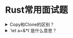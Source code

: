 # Rust常用面试题

<details>

  <summary>Copy和Clone的区别？</summary>
  要实现Copy,必须先实现Clone
  
  Copy表示这个struct可以以类似与memcpy的方式Clone
  
  一个自定义struct,必须所有元素都是Copy,整个struct才能copy
</details>

<details>
  <summary> `let a=&*t`是什么意思？</summary>
  `&*t` 表示对t解引用。 相当于 `t.deref()`
  
  `a`的类型和`t`不同
  
  不过也要看情况。比如
  ```
  let a:* const u8;
  let b:&u8=&* a;
  ```
    ```
  let a:* mut u8;
  let b:&mut u8=&* a;
  ```
</details>  

<details>
   <summary>`let a=*&t`是什么意思？</summary>
   `*&t` 表示先取引用，再Copy一份。`t`必须是Copy的
  
   `a`的类型和`t`相同
</details>

<details>
   <summary> `let a:T=b` 在T类型不同时，分别是什么语义？</summary>
  T：Clone + ！Copy  => move 
  
  T：Clone + Copy    => copy
  
  T: !Clone         => move
</details>

<details>
  <summary>`let a:Box<u8>=b` 语义是复制还是move？</summary>
    `Box<T>` 是独占指针，是move
</details>

<details>
  <summary>lifetime 自动推导规则</summary>
  todo!()
 </details>
 
 <details>
  <summary>如何实现一个drop函数</summary>
 fn drop<T>(_x: T) {}
  </details>
  
  <details>
  <summary>HashMap与BTreeMap有什么区别？ BTreeMap为什么没有with_capacity() 方法？</summary>
  todo!()
  </details>
  
  <details>
  <summary>HashMap与HashSet的区别？</summary>
  HashSet是值为 () 的HashMap
  </details>
  
```
let mut a=[0;8];
let mut b=[1;8];
a=b;
println!("{:?}",a);
println!("{:?}",b);
```
  <details>
  <summary>以上代码能否编译？结果是多少</summary>
  可以编译。实现的是复制语义
  </details>
  
  <details>
    <summary> 举一个需要用到Rc的场景 </summary>
   图的表示。每个节点有一个列表，维护邻居节点的指针
  </details>
  
<details>
    <summary>  Rc<[0;32]>默认分配的内存在堆上还是stack上？ </summary> 
  stack上
  要让Rc指向heap，要这么写
  `Rc<Box<[0;32]>>  `
</details>

  <details>
  <summary>什么是Send Trait,Sync Trait</summary>
  T:Send -> T 可以安全的move到另一个线程
  T:Sync -> 多个线程持有 &T 是安全的
  </details>
  
<details>
  <summary>为什么Rc没有Send Trait？</summary>
  因为Rc中的计数器没有用原子操作，不是线程安全的
  而Arc中的计数器用了原子操作，是线程安全的
  </details>
  
  <details>
  <summary>为什么RefCell没有Sync Trait？</summary>
  因为RefCell里有读计数器和写计数器。这两个计数器没有用
  </details>
  
<details>
      <summary>const与static的相同点和区别？</summary>
      相同点：
      1. 写的时候要标注类型
      2.  只能被 constant functions and values赋值
      
      不同点：
      static可修改，const 
</details>

<details>
<summary>static变量做什么用？</summary>
可以声明在函数中，用来统计函数的访问次数。
就算函数退出，也不会释放
```
fn ff() {
    static mut a: u32 = 1;
    unsafe {
        a += 1;
        println!("{}", a);
    }
}

fn main() {
    ff();
    ff();
    ff();
}

```

static变量在编译到二进制以后，放在可执行文件的data段，由os保证运行时能访问到data段。
static变量一般不会触发stack分配和heap分配

static在 .data
static mut 在 .bss
</details>

<details>
<summary>const fn的作用</summary>
在编译期就计算，所以与运行时有关的计算不能放在const fn中
</details>

<details>
<summary>为什么Arc不是static的变量</summary>
首先我们为什么要Arc做static全局变量？
Arc的优点是有内在计数器，一旦没人用了就释放。（自动释放功能）
但是你现在要全局有用，也就是说永不释放，那就用不到自动释放的功能，所以就不要用Arc.
</details>

```
static mut a:String=String::new();

fn main() {
    unsafe{
        println!("{}",a);
        a.push('a');
        println!("{}",a);
    }
}


```
<details>
<summary>static变量，修改后会发生什么？</summary>
todo!()
</details>

<details>
<summary>哪些类型默认分配在heap上？</summary>
Box,Vec,String
</details>

<details>
<summary>static变量的drop函数会不会被调用？</summary>
不会
</details>
